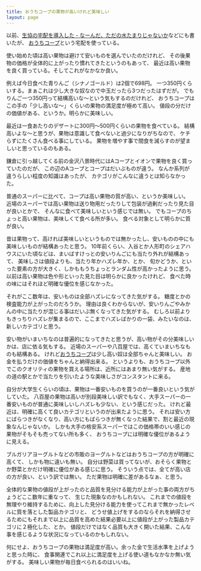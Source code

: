 ```yaml
---
title: おうちコープの果物が高いけれど美味しい
layout: page
---
```

以前、[生協の宅配を導入した - なーんだ、ただの水たまりじゃないか](https://karino2.github.io/2023/07/20/coop_delivery.html)などにも書いたが、
[おうちコープ](https://karino2.github.io/RandomThoughts/%E3%81%8A%E3%81%86%E3%81%A1%E3%82%B3%E3%83%BC%E3%83%97)という宅配を使っている。

使い始めた頃は高い果物は避けて安いものを選んでいたのだけれど、
その後果物の価格が全体的に上がったり慣れてきたというのもあって、
最近は高い果物を良く買っている。そしてこれがなかなか良い。

例えば今日食べた青りんご（シナノゴールド）は2個で698円。
一つ350円くらいする。まぁこれは少し大きな奴なので中玉だったら3つだったはずだが。
でもりんご一つ350円って結構高いな〜という気もするのだけれど、
おうちコープはこの手の「少し高いな〜」くらいの果物の満足度が極めて高い。
値段の分だけの価値がある、というか。明らかに美味しい。

最近は一食あたりのデザートに300円〜500円くらいの果物を食べている。
結構高いよな〜と思うが、果物は意識して食べないと過少になりがちなので、
ケチらずにたくさん食べる事にしている。
果物を増やす事で間食を減らすのが望ましいと思っているのもある。

鎌倉に引っ越してくる前の金沢八景時代にはAコープとイオンで果物を良く買っていたのだが、
この辺のAコープとコープはだいぶものが違う。
なんか系列が違うらしい程度の知識はあったが、
カテゴリがこんなに違うとは知らなかった。

普通のスーパーに比べて、コープは高い果物の質が高い、というか美味しい。
近場のスーパーでは高い果物は送り物用だったりして包装が過剰だったり見た目が良いとかで、
そんなに食べて美味しいという感じでは無い。
でもコープのちょっと高い果物は、美味しくて食べる所が多い。
食べる対象として明らかに質が良い。

昔は果物って、高ければ美味しいというものでは無かったし、安いものの中にも美味しいものが結構あったと思う。
10年前くらい、入谷とか人形町のシェアハウスにいた頃などは、まいばすけっとの安いりんごにも当たり外れが結構あって、
美味しさは値段よりも、当たり年かハズレ年か、とか、
旬かどうか、といった要素の方が大きく、しかももうちょっとランダム性が高かったように思う。
以前は高い果物は色や形といった見た目は明らかに良かったけれど、
食べた時の味にはそれほど明確な優位を感じなかった。

それがここ数年は、安いものは全部ハズレになってきた気がする。
糖度とかの検査能力が上がったのだろうか。
理由は良くわからないが、安いりんごやみかんの中に当たりが混じる事はだいぶ無くなってきた気がする。
むしろ以前よりもきっちりハズレが集まるので、ここまでハズレばかりの一袋、みたいなのは、新しいカテゴリと思う。

安い物がいまいちなのは普遍的になってきたと思うが、高い物がその分美味しいかは、店に依る気もする。
近場のスーパーや八百屋では、高くていまいちなものも結構ある。
けれど[おうちコープ](https://karino2.github.io/RandomThoughts/%E3%81%8A%E3%81%86%E3%81%A1%E3%82%B3%E3%83%BC%E3%83%97)は少し高い奴は全部ちゃんと美味しい。
お金を払うだけの価値をちゃんと納得出来る。
というよりも、おうちコープ以外でこのクオリティの果物を買える場所は、近所にはあまり無い気がする。
産地の道の駅とかで当たりを引いたような美味しさがコンスタントに来る。

自分が大学生くらいの頃は、果物は一番安いものを買うのが一番良いという気がしていた。
八百屋の果物は高いが別段美味しい訳でもなく、大手スーパーの一番安いものが普通に美味しいしハズレも少ない、という感じだった。
けれど最近は、明確に高くて良いカテゴリというのが出来たように思う。
それは安い方にばらつきがなくなり、高い方にもばらつきが無くなった結果で、割と最近の現象なんじゃないか。
しかも大手の格安系スーパーではこの価格帯のいい感じの果物がそもそも売ってない所も多く、
おうちコープには明確な優位があるように見える。

ブルガリアヨーグルトなどの市販のヨーグルトなどはおうちコープの方が明確に高くて、
しかも物に違いも無い。
自分は野菜は買ってないが、おそらく果物とか野菜とかだけ明確に優位がある感じに思う。
そういう点では、全てが高い店の方が良い、という訳では無い。
ただ果物は明確に差があるなぁ、と思う。

全体的な果物の値段が上がったのと品質を見分ける能力が上がった事の両方がちょうどここ数年に重なって、
生じた現象なのかもしれない。
これまでの値段を無理やり維持するために、向上した見分ける能力を使ってこれまで無かったレベルに質を落とした製品カテゴリと、
どうせ値上げをするのならそれを納得させるためにもそれまで以上に品質を高めた結果必要以上に値段が上がった製品カテゴリに２極化した、とか。
値段だけではなく品質も大きく開いた結果、こんな事を感じるような状況になっているのかもしれない。

何にせよ、おうちコープの果物は満足度が高い。余った金で生活水準を上げようと思った時に、
食事関連でこれ以上に満足度を上げる使い道もなかなか無い気がする。
美味しい果物が毎日食べられるのはいいね。